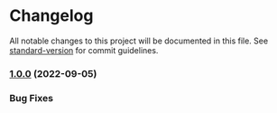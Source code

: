 # Changelog

All notable changes to this project will be documented in this file. See [standard-version](https://github.com/conventional-changelog/standard-version) for commit guidelines.

### [1.0.0](https://github.com/ohueter/aws-ecs-task-definition-set-container-name) (2022-09-05)

### Bug Fixes
